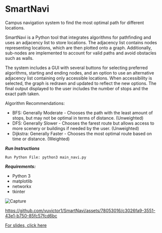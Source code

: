 # SmartNavi
Campus navigation system to find the most optimal path for different locations.

SmartNavi is a Python tool that integrates algorithms for pathfinding and uses an adjacency list to store locations. The adjacency list contains nodes representing locations, which are then plotted onto a graph. Additionally, sub-nodes are implemented to account for valid paths and avoid obstacles such as walls.

The system includes a GUI with several buttons for selecting preferred algorithms, starting and ending nodes, and an option to use an alternative adjacency list containing only accessible locations. When accessibility is selected, the graph is redrawn and updated to reflect the new options. The final output displayed to the user includes the number of stops and the exact path taken.

Algorithm Recommendations:
- BFS: Generally Moderate - Chooses the path with the least amount of stops, but may not be optimal in terms of distance. (Unweighted)
- DFS: Generally Slower - Chooses the farest route but allows access to more scenery or buildings if needed by the user. (Unweighted)
- Dijkstra: Generally Faster - Chooses the most optimal route based on time or distance. (Weighted)

***Run Instructions***
```
Run Python File: python3 main_navi.py
```

***Requirements:***
- Python 3
- matplotlib
- networkx
- tkinter

![Capture](https://github.com/vuvictor1/SmartNavi/assets/78053016/31fb1419-5a82-4292-8a26-1e22d017f0ed)

https://github.com/vuvictor1/SmartNavi/assets/78053016/c3026fa9-3551-43e1-b750-85fc57fcd6bc

[For slides, click here](https://docs.google.com/presentation/d/12oPFUwbcshfpkaKLOAai2ng5_hDARwvK-RRWq237D0c/edit?usp=sharing)





